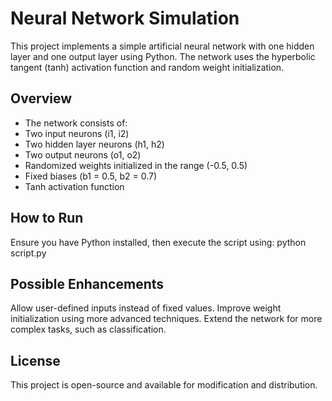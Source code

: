 # Neural Network Simulation

This project implements a simple artificial neural network with one hidden layer and one output layer using Python. The network uses the hyperbolic tangent (tanh) activation function and random weight initialization.

## Overview

- The network consists of:
- Two input neurons (i1, i2)
- Two hidden layer neurons (h1, h2)
- Two output neurons (o1, o2)
- Randomized weights initialized in the range (-0.5, 0.5)
- Fixed biases (b1 = 0.5, b2 = 0.7)
- Tanh activation function


## How to Run

Ensure you have Python installed, then execute the script using:
python script.py


## Possible Enhancements

Allow user-defined inputs instead of fixed values.
Improve weight initialization using more advanced techniques.
Extend the network for more complex tasks, such as classification.

## License

This project is open-source and available for modification and distribution.
